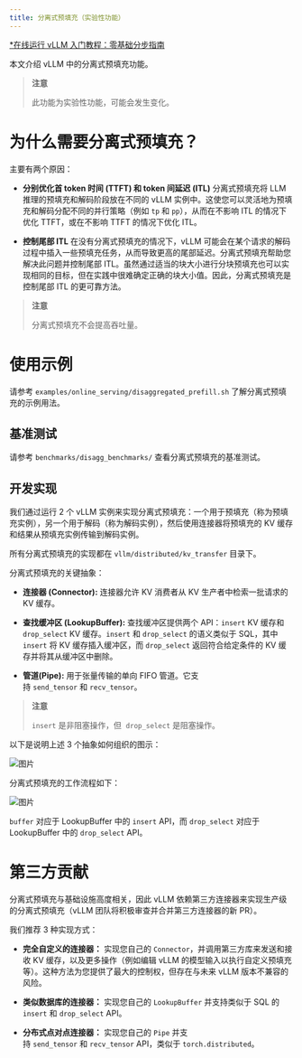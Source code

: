 ```yaml
---
title: 分离式预填充（实验性功能）
---
```


[\*在线运行 vLLM 入门教程：零基础分步指南](https://openbayes.com/console/public/tutorials/rXxb5fZFr29?utm_source=vLLM-CNdoc&utm_medium=vLLM-CNdoc-V1&utm_campaign=vLLM-CNdoc-V1-25ap)

本文介绍 vLLM 中的分离式预填充功能。

> **注意**
> 
> 此功能为实验性功能，可能会发生变化。

# 为什么需要分离式预填充？

主要有两个原因：

- **分别优化首 token 时间 (TTFT) 和 token 间延迟 (ITL)**
  分离式预填充将 LLM 推理的预填充和解码阶段放在不同的 vLLM 实例中。这使您可以灵活地为预填充和解码分配不同的并行策略（例如 `tp` 和 `pp`），从而在不影响 ITL 的情况下优化 TTFT，或在不影响 TTFT 的情况下优化 ITL。

- **控制尾部 ITL**
  在没有分离式预填充的情况下，vLLM 可能会在某个请求的解码过程中插入一些预填充任务，从而导致更高的尾部延迟。分离式预填充帮助您解决此问题并控制尾部 ITL。虽然通过适当的块大小进行分块预填充也可以实现相同的目标，但在实践中很难确定正确的块大小值。因此，分离式预填充是控制尾部 ITL 的更可靠方法。

> **注意**
> 
> 分离式预填充不会提高吞吐量。

##

# 使用示例

请参考 `examples/online_serving/disaggregated_prefill.sh` 了解分离式预填充的示例用法。

## 基准测试

请参考 `benchmarks/disagg_benchmarks/` 查看分离式预填充的基准测试。

## 开发实现

我们通过运行 2 个 vLLM 实例来实现分离式预填充：一个用于预填充（称为预填充实例），另一个用于解码（称为解码实例），然后使用连接器将预填充的 KV 缓存和结果从预填充实例传输到解码实例。

所有分离式预填充的实现都在 `vllm/distributed/kv_transfer` 目录下。

分离式预填充的关键抽象：

- **连接器 (Connector):** 连接器允许 KV 消费者从 KV 生产者中检索一批请求的 KV 缓存。

- **查找缓冲区 (LookupBuffer):** 查找缓冲区提供两个 API：`insert` KV 缓存和 `drop_select` KV 缓存。`insert` 和 `drop_select` 的语义类似于 SQL，其中 `insert` 将 KV 缓存插入缓冲区，而 `drop_select` 返回符合给定条件的 KV 缓存并将其从缓冲区中删除。

- **管道(Pipe):** 用于张量传输的单向 FIFO 管道。它支持 `send_tensor` 和 `recv_tensor`。

> **注意**
>
>`insert` 是非阻塞操作，但  `drop_select` 是阻塞操作。

以下是说明上述 3 个抽象如何组织的图示：

![图片](/img/docs/v1-features/07-disagg_prefill_1.jpg)

分离式预填充的工作流程如下：

![图片](/img/docs/v1-features/07-disagg_prefill_2.jpg)

`buffer` 对应于 LookupBuffer 中的 `insert` API，而 `drop_select` 对应于 LookupBuffer 中的 `drop_select` API。

# 第三方贡献

分离式预填充与基础设施高度相关，因此 vLLM 依赖第三方连接器来实现生产级的分离式预填充（vLLM 团队将积极审查并合并第三方连接器的新 PR）。

我们推荐 3 种实现方式：

- **完全自定义的连接器：** 实现您自己的 `Connector`，并调用第三方库来发送和接收 KV 缓存，以及更多操作（例如编辑 vLLM 的模型输入以执行自定义预填充等）。这种方法为您提供了最大的控制权，但存在与未来 vLLM 版本不兼容的风险。

- **类似数据库的连接器：** 实现您自己的 `LookupBuffer` 并支持类似于 SQL 的 `insert` 和 `drop_select` API。

- **分布式点对点连接器：** 实现您自己的 `Pipe` 并支持 `send_tensor` 和 `recv_tensor` API，类似于 `torch.distributed`。
